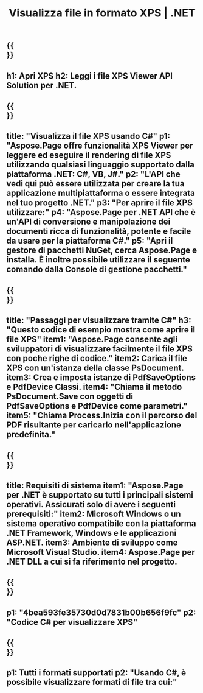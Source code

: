 ﻿---
translation: true
template: /_templates/_viewer-child-net.md
title: Visualizza file in formato XPS | .NET
weight: 170
url: /net/viewer/xps/
description: Apri per visualizzare i file XPS. Codice sorgente C# per caricare, eseguire il rendering e visualizzare documenti XPS su piattaforma .NET Framework, Windows e applicazioni ASP.NET.
informat: XPS
otherformats: EPS PS
---

{{<section banner>}}
---
h1: Apri XPS
h2: Leggi i file XPS Viewer API Solution per .NET.
---

{{<section overview>}}
---
title: "Visualizza il file XPS usando C#"
p1: "Aspose.Page offre funzionalità XPS Viewer per leggere ed eseguire il rendering di file XPS utilizzando qualsiasi linguaggio supportato dalla piattaforma .NET: C#, VB, J#."
p2: "L'API che vedi qui può essere utilizzata per creare la tua applicazione multipiattaforma o essere integrata nel tuo progetto .NET."
p3: "Per aprire il file XPS utilizzare:"
p4: "Aspose.Page per .NET API che è un'API di conversione e manipolazione dei documenti ricca di funzionalità, potente e facile da usare per la piattaforma C#."
p5: "Apri il gestore di pacchetti NuGet, cerca Aspose.Page e installa. È inoltre possibile utilizzare il seguente comando dalla Console di gestione pacchetti."
---

{{<section feature1>}}
---
title: "Passaggi per visualizzare tramite C#"
h3: "Questo codice di esempio mostra come aprire il file XPS"
item1: "Aspose.Page consente agli sviluppatori di visualizzare facilmente il file XPS con poche righe di codice."
item2: Carica il file XPS con un'istanza della classe PsDocument.
item3: Crea e imposta istanze di PdfSaveOptions e PdfDevice Classi.
item4: "Chiama il metodo PsDocument.Save con oggetti di PdfSaveOptions e PdfDevice come parametri."
item5: "Chiama Process.Inizia con il percorso del PDF risultante per caricarlo nell'applicazione predefinita."
---

{{<section feature2>}}
---
title: Requisiti di sistema
item1: "Aspose.Page per .NET è supportato su tutti i principali sistemi operativi. Assicurati solo di avere i seguenti prerequisiti:"
item2: Microsoft Windows o un sistema operativo compatibile con la piattaforma .NET Framework, Windows e le applicazioni ASP.NET.
item3: Ambiente di sviluppo come Microsoft Visual Studio.
item4: Aspose.Page per .NET DLL a cui si fa riferimento nel progetto.
---

{{<section gist>}}
---
p1: "4bea593fe35730d0d7831b00b656f9fc"
p2: "Codice C# per visualizzare XPS"
---

{{<section otherformats>}}
---
p1: Tutti i formati supportati
p2: "Usando C#, è possibile visualizzare formati di file tra cui:"
---

